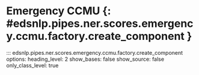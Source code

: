 # Emergency CCMU {: #edsnlp.pipes.ner.scores.emergency.ccmu.factory.create_component }

::: edsnlp.pipes.ner.scores.emergency.ccmu.factory.create_component
    options:
        heading_level: 2
        show_bases: false
        show_source: false
        only_class_level: true
